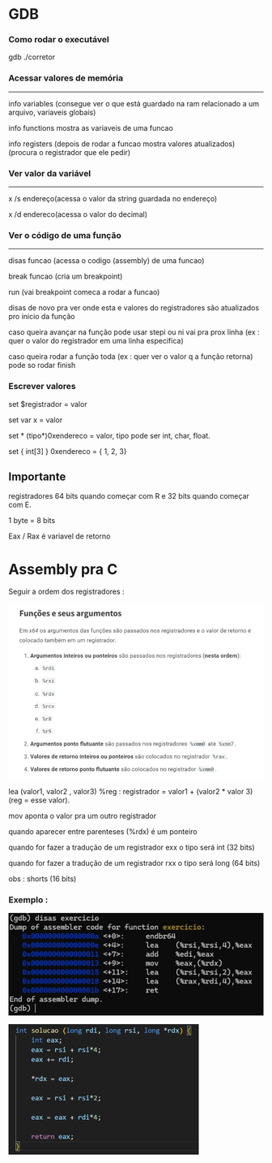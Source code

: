 # GDB

### Como rodar o executável

gdb ./corretor

### Acessar valores de memória

---

info variables (consegue ver o que está guardado na ram relacionado a um arquivo, variaveis globais)

info functions mostra as variaveis de uma funcao

info registers (depois de rodar a funcao mostra valores atualizados) (procura o registrador que ele pedir)

### Ver valor da variável

---

x /s endereço(acessa o valor da string guardada no endereço)  

x /d endereco(acessa o valor do decimal)

### Ver o código de uma função

---

disas funcao (acessa o codigo (assembly) de uma funcao)

break funcao  (cria um breakpoint)

run (vai breakpoint comeca a rodar a funcao)

disas de novo pra ver onde esta e valores do registradores são atualizados pro inicio da função

caso queira avançar na função pode usar stepi ou ni vai pra prox linha (ex : quer o valor do registrador em uma linha especifica)

caso queira rodar a função toda (ex : quer ver o valor q a função retorna) pode so rodar finish

### Escrever valores

set $registrador = valor

set var x = valor

set * (tipo*)0xendereco = valor, tipo pode ser int, char, float.

set { int[3] } 0xendereco = { 1, 2, 3}

## Importante

registradores 64 bits quando começar com R e 32 bits quando começar com E.

1 byte = 8 bits

Eax / Rax é variavel de retorno

# Assembly pra C

Seguir a ordem dos registradores : 

![alt text](funcoesearg.jpg)

lea  (valor1, valor2 , valor3) %reg : registrador = valor1 + (valor2 * valor 3) (reg = esse valor).

mov aponta o valor pra um outro registrador

quando aparecer entre parenteses (%rdx) é um ponteiro

quando for fazer a tradução de um registrador exx o tipo será int (32 bits)

quando for fazer a tradução de um registrador rxx o tipo será long (64 bits)

obs : shorts (16 bits)

### Exemplo :

![alt text](gdb.jpg)

![alt text](codigoC.jpg)